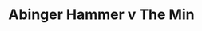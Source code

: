 ---
year: "1990"
serialNumber: "0116" 
game: "Abinger Hammer"
title: "Abinger Hammer v The Min"
gameLocation: "Abinger Hammer"
gameDate: "/1990"
result: ""
resultType: ""
type: "game"
---